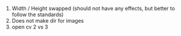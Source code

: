 1.  Width / Height swapped (should not have any effects, but better to follow the standards)
2.  Does not make dir for images
3.  open cv 2 vs 3
